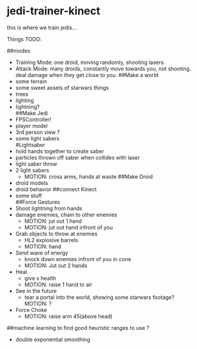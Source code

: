 # jedi-trainer-kinect
this is where we train jedis...

Things TODO:

##modes
- Training Mode: one droid, moving randomly, shooting lasers. 
- Attack Mode: many droids, constantly move towards you, not shooting. deal damage when they get close to you. 
##Make a world  
- some terrain  
- some sweet assets of starwars things  
- trees  
- lighting  
- lightning?  
##Make Jedi  
- FPSController!  
- player model  
- 3rd person view ?  
- some light sabers  
#Lightsaber
- hold hands together to create saber
- particles thrown off saber when collides with laser
- light saber throw
- 2 light sabers
  - MOTION: cross arms, hands at waste 
##Make Droid  
- droid models  
- droid behavior
##connect Kinect  
- some stuff  
##Force Gestures  
- Shoot lightning from hands  
- damage enemies, chain to other enemies
  - MOTION: jut out 1 hand
   - MOTION: jut out hand infront of you
- Grab objects to throw at enemies
  - HL2 explosive barrels
  - MOTION: hand 
- Send wave of energy  
  - knock down enemies infront of you in cone
  - MOTION: Jut out 2 hands
- Heal
  - give x health
  - MOTION: raise 1 hand to air
- See in the future  
  - tear a portal into the world, showing some starwars footage?  
    MOTION:  ?
- Force Choke
  - MOTION: raise arm 45(above head)

##machine learning to find good heuristic ranges to use ?  
- double exponential smoothing  
  